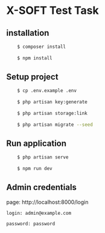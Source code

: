# X-SOFT Test Task

## installation
```bash
    $ composer install
    
    $ npm install
```
## Setup project

```bash
    $ cp .env.example .env
    
    $ php artisan key:generate
    
    $ php artisan storage:link
    
    $ php artisan migrate --seed
```

## Run application

```bash
    $ php artisan serve
    
    $ npm run dev
```

## Admin credentials
page: http://localhost:8000/login
```
login: admin@example.com

password: password
```


